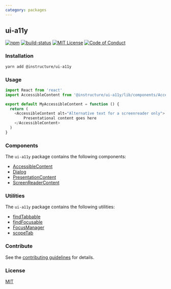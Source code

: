 ```yaml
---
category: packages
---
```


## ui-a11y

[![npm][npm]][npm-url]
[![build-status][build-status]][build-status-url]
[![MIT License][license-badge]][LICENSE]
[![Code of Conduct][coc-badge]][coc]


### Installation

```sh
yarn add @instructure/ui-a11y
```

### Usage

```js
import React from 'react'
import AccessibleContent from '@instructure/ui-a11y/lib/components/AccessibleContent'

export default MyAccessibleContent = function () {
  return (
    <AccessibleContent alt="Alternative text for a screenreader only">
        Presentational content goes here
    </AccessibleContent>
  )
}
```

### Components
The `ui-a11y` package contains the following components:
- [AccessibleContent](#AccessibleContent)
- [Dialog](#Dialog)
- [PresentationContent](#PresentationContent)
- [ScreenReaderContent](#ScreenReaderContent)

### Utilities
The `ui-a11y` package contains the following utilities:
- [findTabbable](#findTabbable)
- [findFocusable](#findFocusable)
- [FocusManager](#FocusManager)
- [scopeTab](#scopeTab)

### Contribute

See the [contributing guidelines](#contributing) for details.

### License

[MIT](LICENSE)

[npm]: https://img.shields.io/npm/v/@instructure/ui-a11y.svg
[npm-url]: https://npmjs.com/package/@instructure/ui-a11y

[build-status]: https://travis-ci.org/instructure/instructure-ui.svg?branch=master
[build-status-url]: https://travis-ci.org/instructure/instructure-ui "Travis CI"

[license-badge]: https://img.shields.io/npm/l/instructure-ui.svg?style=flat-square
[license]: https://github.com/instructure/instructure-ui/blob/master/LICENSE

[coc-badge]: https://img.shields.io/badge/code%20of-conduct-ff69b4.svg?style=flat-square
[coc]: https://github.com/instructure/instructure-ui/blob/master/CODE_OF_CONDUCT.md
